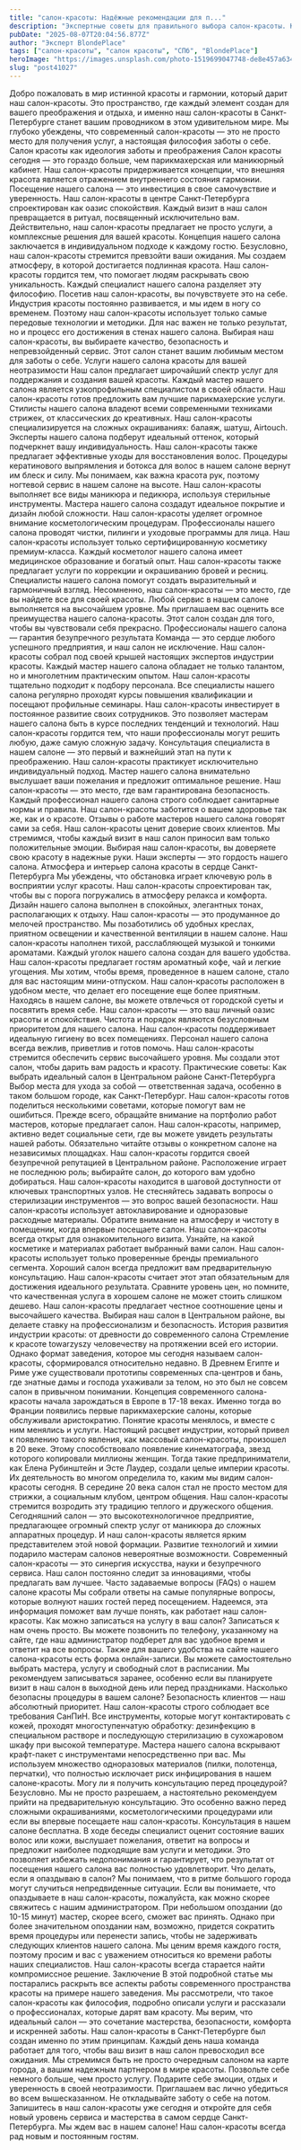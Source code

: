 ```yaml
---
title: "салон-красоты: Надёжные рекомендации для п..."
description: "Экспертные советы для правильного выбора салон-красоты. Комплексное исследование рыночных предложений. Получите качественную поддержку от команды BlondePlace"
pubDate: "2025-08-07T20:04:56.877Z"
author: "Эксперт BlondePlace"
tags: ["салон-красоты", "салон красоты", "СПб", "BlondePlace"]
heroImage: "https://images.unsplash.com/photo-1519699047748-de8e457a634e?q=80&w=800&auto=format&fit=crop"
slug: "post41027"
---
```


Добро пожаловать в мир истинной красоты и гармонии, который дарит наш салон-красоты. Это пространство, где каждый элемент создан для вашего преображения и отдыха, и именно наш салон-красоты в Санкт-Петербурге станет вашим проводником в этом удивительном мире. Мы глубоко убеждены, что современный салон-красоты — это не просто место для получения услуг, а настоящая философия заботы о себе. Салон красоты как идеология заботы и преображения Салон красоты сегодня — это гораздо больше, чем парикмахерская или маникюрный кабинет. Наш салон-красоты придерживается концепции, что внешняя красота является отражением внутреннего состояния гармонии. Посещение нашего салона — это инвестиция в свое самочувствие и уверенность. Наш салон-красоты в центре Санкт-Петербурга спроектирован как оазис спокойствия. Каждый визит в наш салон превращается в ритуал, посвященный исключительно вам. Действительно, наш салон-красоты предлагает не просто услуги, а комплексные решения для вашей красоты. Концепция нашего салона заключается в индивидуальном подходе к каждому гостю. Безусловно, наш салон-красоты стремится превзойти ваши ожидания. Мы создаем атмосферу, в которой достигается подлинная красота. Наш салон-красоты гордится тем, что помогает людям раскрывать свою уникальность. Каждый специалист нашего салона разделяет эту философию. Посетив наш салон-красоты, вы почувствуете это на себе. Индустрия красоты постоянно развивается, и мы идем в ногу со временем. Поэтому наш салон-красоты использует только самые передовые технологии и методики. Для нас важен не только результат, но и процесс его достижения в стенах нашего салона. Выбирая наш салон-красоты, вы выбираете качество, безопасность и непревзойденный сервис. Этот салон станет вашим любимым местом для заботы о себе. Услуги нашего салона красоты для вашей неотразимости Наш салон предлагает широчайший спектр услуг для поддержания и создания вашей красоты. Каждый мастер нашего салона является узкопрофильным специалистом в своей области. Наш салон-красоты готов предложить вам лучшие парикмахерские услуги. Стилисты нашего салона владеют всеми современными техниками стрижек, от классических до креативных. Наш салон-красоты специализируется на сложных окрашиваниях: балаяж, шатуш, Airtouch. Эксперты нашего салона подберут идеальный оттенок, который подчеркнет вашу индивидуальность. Наш салон-красоты также предлагает эффективные уходы для восстановления волос. Процедуры кератинового выпрямления и ботокса для волос в нашем салоне вернут им блеск и силу. Мы понимаем, как важна красота рук, поэтому ногтевой сервис в нашем салоне на высоте. Наш салон-красоты выполняет все виды маникюра и педикюра, используя стерильные инструменты. Мастера нашего салона создадут идеальное покрытие и дизайн любой сложности. Наш салон-красоты уделяет огромное внимание косметологическим процедурам. Профессионалы нашего салона проводят чистки, пилинги и уходовые программы для лица. Наш салон-красоты использует только сертифицированную косметику премиум-класса. Каждый косметолог нашего салона имеет медицинское образование и богатый опыт. Наш салон-красоты также предлагает услуги по коррекции и окрашиванию бровей и ресниц. Специалисты нашего салона помогут создать выразительный и гармоничный взгляд. Несомненно, наш салон-красоты — это место, где вы найдете все для своей красоты. Любой сервис в нашем салоне выполняется на высочайшем уровне. Мы приглашаем вас оценить все преимущества нашего салона-красоты. Этот салон создан для того, чтобы вы чувствовали себя прекрасно. Профессионалы нашего салона — гарантия безупречного результата Команда — это сердце любого успешного предприятия, и наш салон не исключение. Наш салон-красоты собрал под своей крышей настоящих экспертов индустрии красоты. Каждый мастер нашего салона обладает не только талантом, но и многолетним практическим опытом. Наш салон-красоты тщательно подходит к подбору персонала. Все специалисты нашего салона регулярно проходят курсы повышения квалификации и посещают профильные семинары. Наш салон-красоты инвестирует в постоянное развитие своих сотрудников. Это позволяет мастерам нашего салона быть в курсе последних тенденций и технологий. Наш салон-красоты гордится тем, что наши профессионалы могут решить любую, даже самую сложную задачу. Консультация специалиста в нашем салоне — это первый и важнейший этап на пути к преображению. Наш салон-красоты практикует исключительно индивидуальный подход. Мастер нашего салона внимательно выслушает ваши пожелания и предложит оптимальное решение. Наш салон-красоты — это место, где вам гарантирована безопасность. Каждый профессионал нашего салона строго соблюдает санитарные нормы и правила. Наш салон-красоты заботится о вашем здоровье так же, как и о красоте. Отзывы о работе мастеров нашего салона говорят сами за себя. Наш салон-красоты ценит доверие своих клиентов. Мы стремимся, чтобы каждый визит в наш салон приносил вам только положительные эмоции. Выбирая наш салон-красоты, вы доверяете свою красоту в надежные руки. Наши эксперты — это гордость нашего салона. Атмосфера и интерьер салона красоты в сердце Санкт-Петербурга Мы убеждены, что обстановка играет ключевую роль в восприятии услуг красоты. Наш салон-красоты спроектирован так, чтобы вы с порога погружались в атмосферу релакса и комфорта. Дизайн нашего салона выполнен в спокойных, элегантных тонах, располагающих к отдыху. Наш салон-красоты — это продуманное до мелочей пространство. Мы позаботились об удобных креслах, приятном освещении и качественной вентиляции в нашем салоне. Наш салон-красоты наполнен тихой, расслабляющей музыкой и тонкими ароматами. Каждый уголок нашего салона создан для вашего удобства. Наш салон-красоты предлагает гостям ароматный кофе, чай и легкие угощения. Мы хотим, чтобы время, проведенное в нашем салоне, стало для вас настоящим мини-отпуском. Наш салон-красоты расположен в удобном месте, что делает его посещение еще более приятным. Находясь в нашем салоне, вы можете отвлечься от городской суеты и посвятить время себе. Наш салон-красоты — это ваш личный оазис красоты и спокойствия. Чистота и порядок являются безусловным приоритетом для нашего салона. Наш салон-красоты поддерживает идеальную гигиену во всех помещениях. Персонал нашего салона всегда вежлив, приветлив и готов помочь. Наш салон-красоты стремится обеспечить сервис высочайшего уровня. Мы создали этот салон, чтобы дарить вам радость и красоту. Практические советы: Как выбрать идеальный салон в Центральном районе Санкт-Петербурга Выбор места для ухода за собой — ответственная задача, особенно в таком большом городе, как Санкт-Петербург. Наш салон-красоты готов поделиться несколькими советами, которые помогут вам не ошибиться. Прежде всего, обращайте внимание на портфолио работ мастеров, которые предлагает салон. Наш салон-красоты, например, активно ведет социальные сети, где вы можете увидеть результаты нашей работы. Обязательно читайте отзывы о конкретном салоне на независимых площадках. Наш салон-красоты гордится своей безупречной репутацией в Центральном районе. Расположение играет не последнюю роль; выбирайте салон, до которого вам удобно добираться. Наш салон-красоты находится в шаговой доступности от ключевых транспортных узлов. Не стесняйтесь задавать вопросы о стерилизации инструментов — это вопрос вашей безопасности. Наш салон-красоты использует автоклавирование и одноразовые расходные материалы. Обратите внимание на атмосферу и чистоту в помещении, когда впервые посещаете салон. Наш салон-красоты всегда открыт для ознакомительного визита. Узнайте, на какой косметике и материалах работает выбранный вами салон. Наш салон-красоты использует только проверенные бренды премиального сегмента. Хороший салон всегда предложит вам предварительную консультацию. Наш салон-красоты считает этот этап обязательным для достижения идеального результата. Сравните уровень цен, но помните, что качественная услуга в хорошем салоне не может стоить слишком дешево. Наш салон-красоты предлагает честное соотношение цены и высочайшего качества. Выбирая наш салон в Центральном районе, вы делаете ставку на профессионализм и безопасность. История развития индустрии красоты: от древности до современного салона Стремление к красоте towarzyszy человечеству на протяжении всей его истории. Однако формат заведения, которое мы сегодня называем салон-красоты, сформировался относительно недавно. В Древнем Египте и Риме уже существовали прототипы современных спа-центров и бань, где знатные дамы и господа ухаживали за телом, но это был не совсем салон в привычном понимании. Концепция современного салона-красоты начала зарождаться в Европе в 17-18 веках. Именно тогда во Франции появились первые парикмахерские салоны, которые обслуживали аристократию. Понятие красоты менялось, и вместе с ним менялись и услуги. Настоящий расцвет индустрии, который привел к появлению такого явления, как массовый салон-красоты, произошел в 20 веке. Этому способствовало появление кинематографа, звезд которого копировали миллионы женщин. Тогда такие предприниматели, как Елена Рубинштейн и Эсте Лаудер, создали целые империи красоты. Их деятельность во многом определила то, каким мы видим салон-красоты сегодня. В середине 20 века салон стал не просто местом для стрижки, а социальным клубом, центром общения. Наш салон-красоты стремится возродить эту традицию теплого и дружеского общения. Сегодняшний салон — это высокотехнологичное предприятие, предлагающее огромный спектр услуг от маникюра до сложных аппаратных процедур. И наш салон-красоты является ярким представителем этой новой формации. Развитие технологий и химии подарило мастерам салонов невероятные возможности. Современный салон-красоты — это синергия искусства, науки и безупречного сервиса. Наш салон постоянно следит за инновациями, чтобы предлагать вам лучшее. Часто задаваемые вопросы (FAQs) о нашем салоне красоты Мы собрали ответы на самые популярные вопросы, которые волнуют наших гостей перед посещением. Надеемся, эта информация поможет вам лучше понять, как работает наш салон-красоты. Как можно записаться на услугу в ваш салон? Записаться к нам очень просто. Вы можете позвонить по телефону, указанному на сайте, где наш администратор подберет для вас удобное время и ответит на все вопросы. Также для вашего удобства на сайте нашего салона-красоты есть форма онлайн-записи. Вы можете самостоятельно выбрать мастера, услугу и свободный слот в расписании. Мы рекомендуем записываться заранее, особенно если вы планируете визит в наш салон в выходной день или перед праздниками. Насколько безопасны процедуры в вашем салоне? Безопасность клиентов — наш абсолютный приоритет. Наш салон-красоты строго соблюдает все требования СанПиН. Все инструменты, которые могут контактировать с кожей, проходят многоступенчатую обработку: дезинфекцию в специальном растворе и последующую стерилизацию в сухожаровом шкафу при высокой температуре. Мастера нашего салона вскрывают крафт-пакет с инструментами непосредственно при вас. Мы используем множество одноразовых материалов (пилки, полотенца, перчатки), что полностью исключает риск инфицирования в нашем салоне-красоты. Могу ли я получить консультацию перед процедурой? Безусловно. Мы не просто разрешаем, а настоятельно рекомендуем прийти на предварительную консультацию. Это особенно важно перед сложными окрашиваниями, косметологическими процедурами или если вы впервые посещаете наш салон-красоты. Консультация в нашем салоне бесплатна. В ходе беседы специалист оценит состояние ваших волос или кожи, выслушает пожелания, ответит на вопросы и предложит наиболее подходящие вам услуги и методики. Это позволяет избежать недопонимания и гарантирует, что результат от посещения нашего салона вас полностью удовлетворит. Что делать, если я опаздываю в салон? Мы понимаем, что в ритме большого города могут случиться непредвиденные ситуации. Если вы понимаете, что опаздываете в наш салон-красоты, пожалуйста, как можно скорее свяжитесь с нашим администратором. При небольшом опоздании (до 10-15 минут) мастер, скорее всего, сможет вас принять. Однако при более значительном опоздании нам, возможно, придется сократить время процедуры или перенести запись, чтобы не задерживать следующих клиентов нашего салона. Мы ценим время каждого гостя, поэтому просим и вас с уважением относиться ко времени работы наших специалистов. Наш салон-красоты всегда старается найти компромиссное решение. Заключение В этой подробной статье мы постарались раскрыть все аспекты работы современного пространства красоты на примере нашего заведения. Мы рассмотрели, что такое салон-красоты как философия, подробно описали услуги и рассказали о профессионалах, которые дарят вам красоту. Мы верим, что идеальный салон — это сочетание мастерства, безопасности, комфорта и искренней заботы. Наш салон-красоты в Санкт-Петербурге был создан именно по этим принципам. Каждый день наша команда работает для того, чтобы ваш визит в наш салон превосходил все ожидания. Мы стремимся быть не просто очередным салоном на карте города, а вашим надежным партнером в мире красоты. Позвольте себе немного больше, чем просто услугу. Подарите себе эмоции, отдых и уверенность в своей неотразимости. Приглашаем вас лично убедиться во всем вышесказанном. Не откладывайте заботу о себе на потом. Запишитесь в наш салон-красоты уже сегодня и откройте для себя новый уровень сервиса и мастерства в самом сердце Санкт-Петербурга. Мы ждем вас в нашем салоне! Наш салон-красоты всегда рад новым и постоянным гостям.